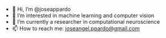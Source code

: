 - 👋 Hi, I’m @joseappardo
- 👀 I’m interested in machine learning and computer vision
- 🌱 I’m currently a researcher in computational neuroscience 
- 📫 How to reach me: joseangel.ppardo@gmail.com

<!---
joseappardo/joseappardo is a ✨ special ✨ repository because its `README.md` (this file) appears on your GitHub profile.
You can click the Preview link to take a look at your changes.
--->
